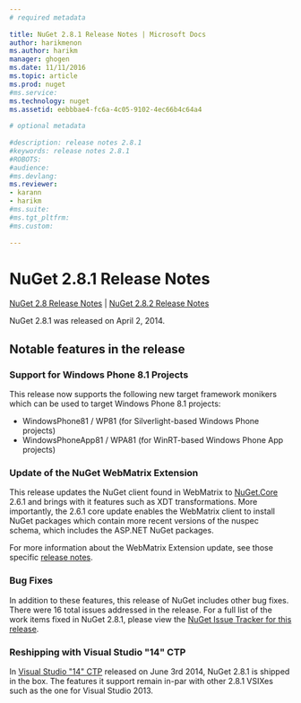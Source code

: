 ```yaml
--- 
# required metadata 
 
title: NuGet 2.8.1 Release Notes | Microsoft Docs 
author: harikmenon
ms.author: harikm 
manager: ghogen 
ms.date: 11/11/2016 
ms.topic: article 
ms.prod: nuget 
#ms.service: 
ms.technology: nuget 
ms.assetid: eebbbae4-fc6a-4c05-9102-4ec66b4c64a4 
 
# optional metadata 
 
#description: release notes 2.8.1
#keywords: release notes 2.8.1
#ROBOTS: 
#audience: 
#ms.devlang: 
ms.reviewer:  
- karann 
- harikm 
#ms.suite:  
#ms.tgt_pltfrm: 
#ms.custom: 
 
--- 
```

# NuGet 2.8.1 Release Notes

[NuGet 2.8 Release Notes](../release-notes/nuget-2.8.md) | [NuGet 2.8.2 Release Notes](../release-notes/nuget-2.8.2.md)

NuGet 2.8.1 was released on April 2, 2014.

## Notable features in the release

### Support for Windows Phone 8.1 Projects
This release now supports the following new target framework monikers which can be used to target Windows Phone 8.1 projects:

* WindowsPhone81 / WP81 (for Silverlight-based Windows Phone projects)
* WindowsPhoneApp81 / WPA81 (for WinRT-based Windows Phone App projects)

### Update of the NuGet WebMatrix Extension
This release updates the NuGet client found in WebMatrix to [NuGet.Core](https://www.nuget.org/packages/Nuget.Core/2.6.1) 2.6.1 and brings with it features such as XDT transformations. More importantly, the 2.6.1 core update enables the WebMatrix client to install NuGet packages which contain more recent versions of the nuspec schema, which includes the ASP.NET NuGet packages.

For more information about the WebMatrix Extension update, see those specific [release notes](../release-notes/nuget-2.6.1-for-WebMatrix.md).

### Bug Fixes
In addition to these features, this release of NuGet includes other bug fixes. There were 16 total issues addressed in the release. For a full list of the work items fixed in NuGet 2.8.1, please view the [NuGet Issue Tracker for this release](https://nuget.codeplex.com/workitem/list/advanced?keyword=&status=All&type=All&priority=All&release=NuGet%202.8.1&assignedTo=All&component=All&sortField=LastUpdatedDate&sortDirection=Descending&page=0&reasonClosed=All).

### Reshipping with Visual Studio "14" CTP 
In [Visual Studio "14" CTP](http://www.visualstudio.com/en-us/downloads/visual-studio-14-ctp-vs) released on June 3rd 2014, NuGet 2.8.1 is shipped in the box. The features it support remain in-par with other 2.8.1 VSIXes such as the one for Visual Studio 2013. 
